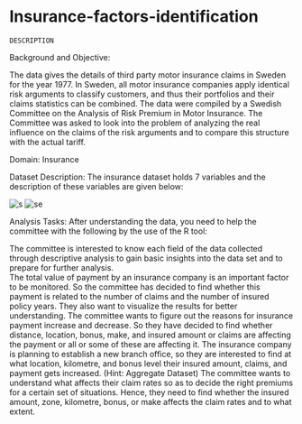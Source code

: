 # Insurance-factors-identification

`DESCRIPTION`

Background and Objective:

The data gives the details of third party motor insurance claims in Sweden for the year 1977. In Sweden, all motor insurance companies apply identical risk arguments to classify customers, and thus their portfolios and their claims statistics can be combined. The data were compiled by a Swedish Committee on the Analysis of Risk Premium in Motor Insurance. The Committee was asked to look into the problem of analyzing the real influence on the claims of the risk arguments and to compare this structure with the actual tariff.

Domain: Insurance

Dataset Description: 
The insurance dataset holds 7 variables and the description of these variables are given below: 

![s](https://user-images.githubusercontent.com/79469374/159134539-84a5b0ed-6701-495b-bffc-7ef97a258c5a.JPG)
![se](https://user-images.githubusercontent.com/79469374/159134558-5ceb94ce-11e1-4b17-908d-23c3795e619e.JPG)

Analysis Tasks: After understanding the data, you need to help the committee with the following by the use of the R tool:
 

The committee is interested to know each field of the data collected through descriptive analysis to gain basic insights into the data set and to prepare for further analysis.  
The total value of payment by an insurance company is an important factor to be monitored. So the committee has decided to find whether this payment is related to the number of claims and the number of insured policy years. They also want to visualize the results for better understanding. 
The committee wants to figure out the reasons for insurance payment increase and decrease. So they have decided to find whether distance, location, bonus, make, and insured amount or claims are affecting the payment or all or some of these are affecting it. 
The insurance company is planning to establish a new branch office, so they are interested to find at what location, kilometre, and bonus level their insured amount, claims, and payment gets increased. (Hint: Aggregate Dataset) 
The committee wants to understand what affects their claim rates so as to decide the right premiums for a certain set of situations. Hence, they need to find whether the insured amount, zone, kilometre, bonus, or make affects the claim rates and to what extent. 
